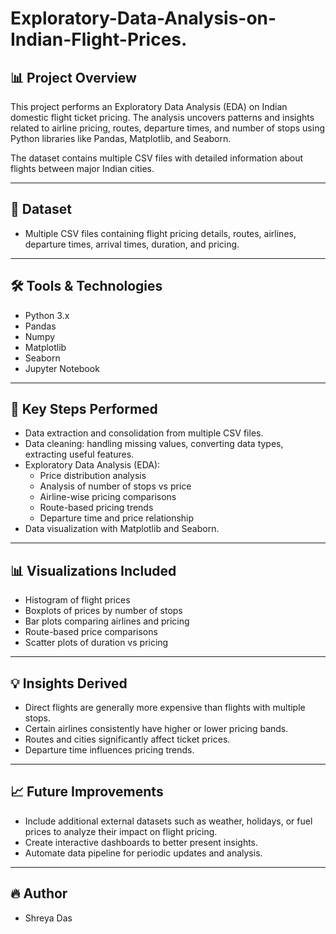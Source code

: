 # Exploratory-Data-Analysis-on-Indian-Flight-Prices.
## 📊 Project Overview

This project performs an Exploratory Data Analysis (EDA) on Indian domestic flight ticket pricing. The analysis uncovers patterns and insights related to airline pricing, routes, departure times, and number of stops using Python libraries like Pandas, Matplotlib, and Seaborn.

The dataset contains multiple CSV files with detailed information about flights between major Indian cities.

---

## 📁 Dataset

- Multiple CSV files containing flight pricing details, routes, airlines, departure times, arrival times, duration, and pricing.

---

## 🛠️ Tools & Technologies

- Python 3.x
- Pandas
- Numpy
- Matplotlib
- Seaborn
- Jupyter Notebook

---

## 🔎 Key Steps Performed

- Data extraction and consolidation from multiple CSV files.
- Data cleaning: handling missing values, converting data types, extracting useful features.
- Exploratory Data Analysis (EDA): 
  - Price distribution analysis
  - Analysis of number of stops vs price
  - Airline-wise pricing comparisons
  - Route-based pricing trends
  - Departure time and price relationship
- Data visualization with Matplotlib and Seaborn.

---

## 📊 Visualizations Included

- Histogram of flight prices
- Boxplots of prices by number of stops
- Bar plots comparing airlines and pricing
- Route-based price comparisons
- Scatter plots of duration vs pricing

---

## 💡 Insights Derived

- Direct flights are generally more expensive than flights with multiple stops.
- Certain airlines consistently have higher or lower pricing bands.
- Routes and cities significantly affect ticket prices.
- Departure time influences pricing trends.

---

## 📈 Future Improvements

- Include additional external datasets such as weather, holidays, or fuel prices to       analyze their impact on flight pricing.
- Create interactive dashboards to better present insights.
- Automate data pipeline for periodic updates and analysis.

---

## 🔥 Author

- Shreya Das
